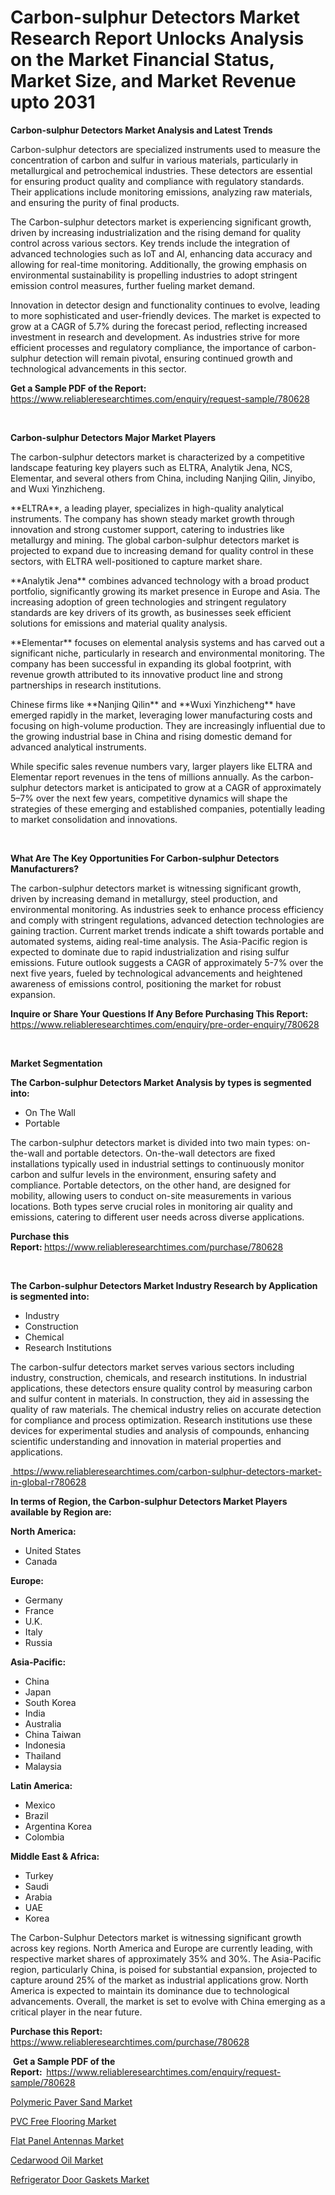 <p><h1>Carbon-sulphur Detectors Market Research Report Unlocks Analysis on the Market Financial Status, Market Size, and Market Revenue upto 2031</h1></p><p><strong>Carbon-sulphur Detectors Market Analysis and Latest Trends</strong></p>
<p><p>Carbon-sulphur detectors are specialized instruments used to measure the concentration of carbon and sulfur in various materials, particularly in metallurgical and petrochemical industries. These detectors are essential for ensuring product quality and compliance with regulatory standards. Their applications include monitoring emissions, analyzing raw materials, and ensuring the purity of final products.</p><p>The Carbon-sulphur detectors market is experiencing significant growth, driven by increasing industrialization and the rising demand for quality control across various sectors. Key trends include the integration of advanced technologies such as IoT and AI, enhancing data accuracy and allowing for real-time monitoring. Additionally, the growing emphasis on environmental sustainability is propelling industries to adopt stringent emission control measures, further fueling market demand.</p><p>Innovation in detector design and functionality continues to evolve, leading to more sophisticated and user-friendly devices. The market is expected to grow at a CAGR of 5.7% during the forecast period, reflecting increased investment in research and development. As industries strive for more efficient processes and regulatory compliance, the importance of carbon-sulphur detection will remain pivotal, ensuring continued growth and technological advancements in this sector.</p></p>
<p><strong>Get a Sample PDF of the Report:&nbsp;</strong> <a href="https://www.reliableresearchtimes.com/enquiry/request-sample/780628?utm_campaign=1776&utm_medium=2&utm_source=Github&utm_content=ia&utm_term=19102024&utm_id=carbon-sulphur-detectors">https://www.reliableresearchtimes.com/enquiry/request-sample/780628</a></p>
<p>&nbsp;</p>
<p><strong>Carbon-sulphur Detectors Major Market Players</strong></p>
<p><p>The carbon-sulphur detectors market is characterized by a competitive landscape featuring key players such as ELTRA, Analytik Jena, NCS, Elementar, and several others from China, including Nanjing Qilin, Jinyibo, and Wuxi Yinzhicheng. </p><p>**ELTRA**, a leading player, specializes in high-quality analytical instruments. The company has shown steady market growth through innovation and strong customer support, catering to industries like metallurgy and mining. The global carbon-sulphur detectors market is projected to expand due to increasing demand for quality control in these sectors, with ELTRA well-positioned to capture market share.</p><p>**Analytik Jena** combines advanced technology with a broad product portfolio, significantly growing its market presence in Europe and Asia. The increasing adoption of green technologies and stringent regulatory standards are key drivers of its growth, as businesses seek efficient solutions for emissions and material quality analysis.</p><p>**Elementar** focuses on elemental analysis systems and has carved out a significant niche, particularly in research and environmental monitoring. The company has been successful in expanding its global footprint, with revenue growth attributed to its innovative product line and strong partnerships in research institutions.</p><p>Chinese firms like **Nanjing Qilin** and **Wuxi Yinzhicheng** have emerged rapidly in the market, leveraging lower manufacturing costs and focusing on high-volume production. They are increasingly influential due to the growing industrial base in China and rising domestic demand for advanced analytical instruments.</p><p>While specific sales revenue numbers vary, larger players like ELTRA and Elementar report revenues in the tens of millions annually. As the carbon-sulphur detectors market is anticipated to grow at a CAGR of approximately 5–7% over the next few years, competitive dynamics will shape the strategies of these emerging and established companies, potentially leading to market consolidation and innovations.</p></p>
<p>&nbsp;</p>
<p><strong>What Are The Key Opportunities For Carbon-sulphur Detectors Manufacturers?</strong></p>
<p><p>The carbon-sulphur detectors market is witnessing significant growth, driven by increasing demand in metallurgy, steel production, and environmental monitoring. As industries seek to enhance process efficiency and comply with stringent regulations, advanced detection technologies are gaining traction. Current market trends indicate a shift towards portable and automated systems, aiding real-time analysis. The Asia-Pacific region is expected to dominate due to rapid industrialization and rising sulfur emissions. Future outlook suggests a CAGR of approximately 5-7% over the next five years, fueled by technological advancements and heightened awareness of emissions control, positioning the market for robust expansion.</p></p>
<p><strong>Inquire or Share Your Questions If Any Before Purchasing This Report:</strong> <a href="https://www.reliableresearchtimes.com/enquiry/pre-order-enquiry/780628?utm_campaign=1776&utm_medium=2&utm_source=Github&utm_content=ia&utm_term=19102024&utm_id=carbon-sulphur-detectors">https://www.reliableresearchtimes.com/enquiry/pre-order-enquiry/780628</a></p>
<p>&nbsp;</p>
<p><strong>Market Segmentation</strong></p>
<p><strong>The Carbon-sulphur Detectors Market Analysis by types is segmented into:</strong></p>
<p><ul><li>On The Wall</li><li>Portable</li></ul></p>
<p><p>The carbon-sulphur detectors market is divided into two main types: on-the-wall and portable detectors. On-the-wall detectors are fixed installations typically used in industrial settings to continuously monitor carbon and sulfur levels in the environment, ensuring safety and compliance. Portable detectors, on the other hand, are designed for mobility, allowing users to conduct on-site measurements in various locations. Both types serve crucial roles in monitoring air quality and emissions, catering to different user needs across diverse applications.</p></p>
<p><strong>Purchase this Report:&nbsp;</strong><a href="https://www.reliableresearchtimes.com/purchase/780628?utm_campaign=1776&utm_medium=2&utm_source=Github&utm_content=ia&utm_term=19102024&utm_id=carbon-sulphur-detectors">https://www.reliableresearchtimes.com/purchase/780628</a></p>
<p>&nbsp;</p>
<p><strong>The Carbon-sulphur Detectors Market Industry Research by Application is segmented into:</strong></p>
<p><ul><li>Industry</li><li>Construction</li><li>Chemical</li><li>Research Institutions</li></ul></p>
<p><p>The carbon-sulfur detectors market serves various sectors including industry, construction, chemicals, and research institutions. In industrial applications, these detectors ensure quality control by measuring carbon and sulfur content in materials. In construction, they aid in assessing the quality of raw materials. The chemical industry relies on accurate detection for compliance and process optimization. Research institutions use these devices for experimental studies and analysis of compounds, enhancing scientific understanding and innovation in material properties and applications.</p></p>
<p><a href="https://www.reliableresearchtimes.com/carbon-sulphur-detectors-market-in-global-r780628?utm_campaign=1776&utm_medium=2&utm_source=Github&utm_content=ia&utm_term=19102024&utm_id=carbon-sulphur-detectors">&nbsp;https://www.reliableresearchtimes.com/carbon-sulphur-detectors-market-in-global-r780628</a></p>
<p><strong>In terms of Region, the Carbon-sulphur Detectors Market Players available by Region are:</strong></p>
<p>
    <p> <strong> North America: </strong>
        <ul>
            <li>United States</li>
            <li>Canada</li>
        </ul>
        </p> 
    <p> <strong> Europe: </strong>
        <ul>
            <li>Germany</li>
            <li>France</li>
            <li>U.K.</li>
            <li>Italy</li>
            <li>Russia</li>
        </ul>
        </p> 
    <p> <strong> Asia-Pacific: </strong>
        <ul>
            <li>China</li>
            <li>Japan</li>
            <li>South Korea</li>
            <li>India</li>
            <li>Australia</li>
            <li>China Taiwan</li>
            <li>Indonesia</li>
            <li>Thailand</li>
            <li>Malaysia</li>
        </ul>
        </p> 
    <p> <strong> Latin America: </strong>
        <ul>
            <li>Mexico</li>
            <li>Brazil</li>
            <li>Argentina Korea</li>
            <li>Colombia</li>
        </ul>
        </p> 
    <p> <strong> Middle East & Africa: </strong>
        <ul>
            <li>Turkey</li>
            <li>Saudi</li>
            <li>Arabia</li>
            <li>UAE</li>
            <li>Korea</li>
        </ul>
    </p>
    </p>
<p><p>The Carbon-Sulphur Detectors market is witnessing significant growth across key regions. North America and Europe are currently leading, with respective market shares of approximately 35% and 30%. The Asia-Pacific region, particularly China, is poised for substantial expansion, projected to capture around 25% of the market as industrial applications grow. North America is expected to maintain its dominance due to technological advancements. Overall, the market is set to evolve with China emerging as a critical player in the near future.</p></p>
<p><strong>Purchase this Report: </strong><a href="https://www.reliableresearchtimes.com/purchase/780628?utm_campaign=1776&utm_medium=2&utm_source=Github&utm_content=ia&utm_term=19102024&utm_id=carbon-sulphur-detectors">https://www.reliableresearchtimes.com/purchase/780628</a></p>
<p>&nbsp;<strong>Get a Sample PDF of the Report:&nbsp;&nbsp;</strong><a href="https://www.reliableresearchtimes.com/enquiry/request-sample/780628?utm_campaign=1776&utm_medium=2&utm_source=Github&utm_content=ia&utm_term=19102024&utm_id=carbon-sulphur-detectors">https://www.reliableresearchtimes.com/enquiry/request-sample/780628</a></p>
<p><strong></strong></p>
<p><p><a href="https://www.linkedin.com/pulse/investment-opportunities-polymeric-paver-sand-sector-risk-2xzbf?utm_campaign=1776&utm_medium=2&utm_source=Github&utm_content=ia&utm_term=19102024&utm_id=carbon-sulphur-detectors">Polymeric Paver Sand Market</a></p><p><a href="https://www.linkedin.com/pulse/pvc-free-flooring-market-growth-segmentation-regional-analysis-g4ovf?utm_campaign=1776&utm_medium=2&utm_source=Github&utm_content=ia&utm_term=19102024&utm_id=carbon-sulphur-detectors">PVC Free Flooring Market</a></p><p><a href="https://www.linkedin.com/pulse/flat-panel-antennas-market-forecast-global-trends-analysis-ppuce?utm_campaign=1776&utm_medium=2&utm_source=Github&utm_content=ia&utm_term=19102024&utm_id=carbon-sulphur-detectors">Flat Panel Antennas Market</a></p><p><a href="https://www.linkedin.com/pulse/global-perspectives-cedarwood-oil-market-trends-challenges-4mief?utm_campaign=1776&utm_medium=2&utm_source=Github&utm_content=ia&utm_term=19102024&utm_id=carbon-sulphur-detectors">Cedarwood Oil Market</a></p><p><a href="https://www.linkedin.com/pulse/strategic-market-insights-global-refrigerator-door-gaskets-2024-omccf?utm_campaign=1776&utm_medium=2&utm_source=Github&utm_content=ia&utm_term=19102024&utm_id=carbon-sulphur-detectors">Refrigerator Door Gaskets Market</a></p></p>